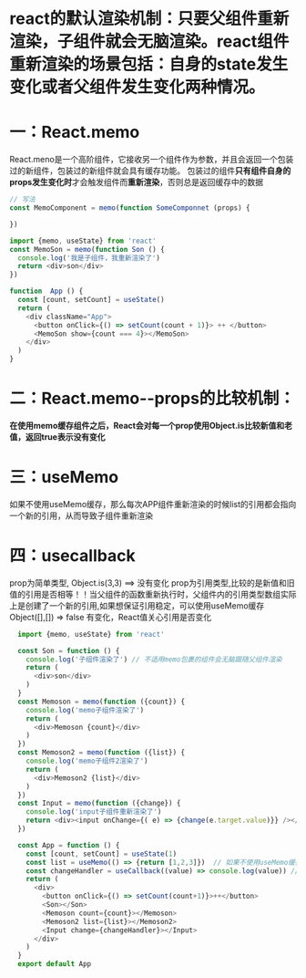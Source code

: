 # react的默认渲染机制：只要父组件重新渲染，子组件就会无脑渲染。react组件重新渲染的场景包括：自身的state发生变化或者父组件发生变化两种情况。
# 一：React.memo
React.meno是一个高阶组件，它接收另一个组件作为参数，并且会返回一个包装过的新组件，包装过的新组件就会具有缓存功能。
包装过的组件**只有组件自身的props发生变化时**才会触发组件而**重新渲染**，否则总是返回缓存中的数据
```js
// 写法
const MemoComponent = memo(function SomeComponnet (props) {

})
```
```js
import {memo, useState} from 'react'
const MemoSon = memo(function Son () {
  console.log('我是子组件，我重新渲染了')
  return <div>son</div>
})

function  App () {
  const [count, setCount] = useState()
  return (
    <div className="App">
      <button onClick={() => setCount(count + 1)}> ++ </button>
      <MemoSon show={count === 4}></MemoSon>
    </div>
  )
}
```
# 二：React.memo--props的比较机制：
  **在使用memo缓存组件之后，React会对每一个prop使用Object.is比较新值和老值，返回true表示没有变化**
# 三：useMemo
  如果不使用useMemo缓存，那么每次APP组件重新渲染的时候list的引用都会指向一个新的引用，从而导致子组件重新渲染
# 四：usecallback 
  prop为简单类型,
  Object.is(3,3) ==> 没有变化
  prop为引用类型,比较的是新值和旧值的引用是否相等！！当父组件的函数重新执行时，父组件内的引用类型数组实际上是创建了一个新的引用,如果想保证引用稳定，可以使用useMemo缓存
  Object([],[]) => false 有变化，React值关心引用是否变化
  ```js
    import {memo, useState} from 'react'

    const Son = function () {
      console.log('子组件渲染了') // 不适用memo包裹的组件会无脑跟随父组件渲染
      return (
        <div>son</div>
      )
    }
    const Memoson = memo(function ({count}) {
      console.log('memo子组件渲染了')
      return (
        <div>Memoson {count}</div>
      )
    })
    const Memoson2 = memo(function ({list}) {
      console.log('memo子组件2渲染了')
      return (
        <div>Memoson2 {list}</div>
      )
    })
    const Input = memo(function ({change}) {
      console.log('input子组件重新渲染了')
      return <div><input onChange={( e) => {change(e.target.value)}} /></div>
    })

    const App = function () {
      const [count, setCount] = useState(1)
      const list = useMemo(() => {return [1,2,3]})  // 如果不使用useMemo缓存，那么每次APP组件重新渲染的时候list的引用都会指向一个新的引用，从而导致子组件重新渲染
      const changeHandler = useCallback((value) => console.log(value)) // useCallback也是同样的道理，与useMemo不同的是useCallback用来缓存函数，useMemo用来缓存其他引用类型
      return (
        <div>
          <button onClick={() => setCount(count+1)}>++</button>
          <Son></Son>
          <Memoson count={count}></Memoson>
          <Memoson2 list={list}></Memoson2>
          <Input change={changeHandler}></Input>
        </div>
      )
    }
    export default App
  ```